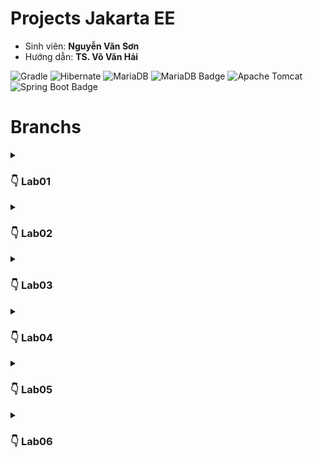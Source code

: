 # Projects Jakarta EE
- Sinh viên: **Nguyễn Văn Sơn**
- Hướng dẫn: **TS. Võ Văn Hải**

![Gradle](https://img.shields.io/badge/Gradle-02303A.svg?style=for-the-badge&logo=Gradle&logoColor=black)
![Hibernate](https://img.shields.io/badge/Hibernate-59666C?style=for-the-badge&logo=Hibernate&logoColor=white)
![MariaDB](https://img.shields.io/badge/MariaDB-003545?style=for-the-badge&logo=mariadb&logoColor=black)
<img src="https://th.bing.com/th/id/R.d433e5db311d0fe02f52e4db3b5cc743?rik=sNF4YqL55B8yYQ&riu=http%3a%2f%2fh2database.com%2fhtml%2fimages%2fh2-logo-2.png&ehk=IBnDTb4FFDrxdQ3V3Pbd6ZLsqndsNau6X862s8MAijg%3d&risl=&pid=ImgRaw&r=0?style=for-the-badge&logo=mariadb&logoColor=black" alt="MariaDB Badge" height="28" width="100">
![Apache Tomcat](https://img.shields.io/badge/apache%20tomcat-%23F8DC75.svg?style=for-the-badge&logo=apache-tomcat&logoColor=black)
![Spring Boot Badge](https://img.shields.io/badge/Spring%20Boot-6DB33F?logo=springboot&logoColor=fff&style=for-the-badge)
# Branchs
<details>
  <summary><h3>👇 Lab01</h3> </summary>
  <hr>

# Quản lý đăng nhập
  ![gif](/img/Lab01.gif)
    
<br>

[Detail in branch lab01](https://github.com/sonnees/JakartaEE/tree/Lab01)
```git
git clone -b Lab01 --single-branch https://github.com/sonnees/JakartaEE.git
```
  <hr>
</details>

<details>
  <summary><h3>👇 Lab02</h3> </summary>
  <hr>

# Trang web bán hàng
  ![gif](/img/Lab02.gif)

<br>

[Detail in branch lab02](https://github.com/sonnees/JakartaEE/tree/Lab02)
```git
git clone -b Lab02 --single-branch https://github.com/sonnees/JakartaEE.git
 ```
<hr>
</details>

<details>
  <summary><h3>👇 Lab03</h3> </summary>
  <hr>

# Tạo trang web tìm kiếm việc làm

- **Ý tưởng:** Làm quen với Spring Boot.
- **Sử dụng:** `Spring Boot`  `Spring Data - JdbcTemplate`.
- **Mô tả:**
  - Ánh xạ các entity. <br>
  - Sử dụng `JdbcTemplate` để thao tác. Mục đích là hiểu được cốt lõi, sau này nếu Spring có sự thay đổi thì dể thích nghi hơn. <br>
  - Làm quen với `Unit Test`. <br>

**Diagram:**
    ![ERD](/img/ERD_lab03.png)
<br> 

[more](https://github.com/sonnees/JakartaEE/tree/Lab03)
```git
git clone -b Lab03 --single-branch https://github.com/sonnees/JakartaEE.git
```
</details>

<details>
  <summary><h3>👇 Lab04</h3> </summary>
  <hr>

# Tạo Trang Web Tìm Kiếm Việc Làm
  ![gif](/img/Lab04.gif)

<br> 

[Detail in branch lab04](https://github.com/sonnees/JakartaEE/tree/Lab04)
```git
git clone -b Lab04 --single-branch https://github.com/sonnees/JakartaEE.git
```
<hr>
</details>

<details>
  <summary><h3>👇 Lab05</h3> </summary>
  <hr>

# Trang Web Quản Lý Blog
## Back End
- Ánh xạ các entity, `repository` extends `JpaRepository`. <br>
- `Spring Boot - REST API`.  <br>
## Front End
- `Spring MVC`.  <br>

  <br>

**Diagram:**

  ![ERD](/img/ERD_lab05.png)
<br>

[more](https://github.com/sonnees/JakartaEE/tree/Lab05)
```git
git clone -b Lab05 --single-branch https://github.com/sonnees/JakartaEE.git
```
</details>

<details>
  <summary><h3>👇 Lab06</h3> </summary>
  <hr>

# WebApp Bán Sản Phẩm
  ![gif](/img/Lab06.gif)

<br> 

[Detail in branch lab06](https://github.com/sonnees/JakartaEE/tree/Lab06)
```git
git clone -b Lab06 --single-branch https://github.com/sonnees/JakartaEE.git
```
<hr>
</details>








